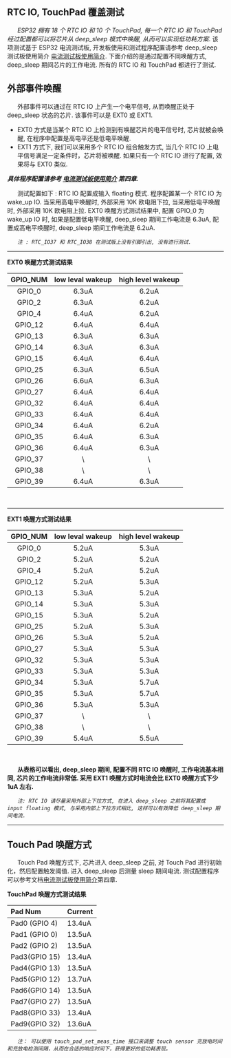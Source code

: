 ## RTC IO, TouchPad 覆盖测试

&nbsp;&nbsp;&nbsp;&nbsp;&nbsp;
*ESP32 拥有 18 个 RTC IO 和 10 个 TouchPad, 每一个 RTC IO 和 TouchPad 经过配置都可以将芯片从 deep_sleep 模式中唤醒, 从而可以实现低功耗方案*. 该项测试基于 ESP32 电流测试板, 开发板使用和测试程序配置请参考 deep_sleep 测试板使用简介 [电流测试板使用简介](./esp32_ulp_eb.md). 下面介绍的是通过配置不同唤醒方式, deep_sleep 期间芯片的工作电流. 所有的 RTC IO 和 TouchPad 都进行了测试.


外部事件唤醒
-
&nbsp;&nbsp;&nbsp;&nbsp;&nbsp;
外部事件可以通过在 RTC IO 上产生一个电平信号, 从而唤醒正处于 deep_sleep 状态的芯片. 该事件可以是 EXT0 或 EXT1.

* EXT0 方式是当某个 RTC IO 上检测到有唤醒芯片的电平信号时, 芯片就被会唤醒, 在程序中配置是高电平还是低电平唤醒.
* EXT1 方式下, 我们可以采用多个 RTC IO 组合触发方式, 当几个 RTC IO 上电平信号满足一定条件时，芯片将被唤醒. 如果只有一个 RTC IO 进行了配置, 效果将与 EXT0 类似.

***具体程序配置请参考 [电流测试板使用简介](./esp32_ulp_eb.md) 第四章.***

&nbsp;&nbsp;&nbsp;&nbsp;&nbsp;
测试配置如下 : RTC IO 配置成输入 floating 模式. 程序配置某一个 RTC IO 为 wake_up IO. 当采用高电平唤醒时, 外部采用 10K 欧电阻下拉, 当采用低电平唤醒时, 外部采用 10K 欧电阻上拉. EXT0 唤醒方式测试结果中, 配置 GPIO_0 为 wake_up IO 时, 如果是配置低电平唤醒, deep_sleep 期间工作电流是 6.3uA, 配置成高电平唤醒时, deep_sleep 期间工作电流是 6.2uA.

&nbsp;&nbsp;&nbsp;&nbsp;&nbsp;
_`注 : RTC_IO37 和 RTC_IO38 在测试版上没有引脚引出, 没有进行测试.`_


---

__EXT0 唤醒方式测试结果__

| GPIO_NUM | low leval wakeup | high level wakeup |
| :----:   |       :----:     |       :----:      |
|GPIO_0    |        6.3uA     |        6.2uA      |
|GPIO_2    |        6.3uA     |        6.2uA      |
|GPIO_4    |        6.4uA     |        6.2uA      |
|GPIO_12   |        6.4uA     |        6.4uA      |
|GPIO_13   |        6.3uA     |        6.3uA      |
|GPIO_14   |        6.3uA     |        6.3uA      |
|GPIO_15   |        6.4uA     |        6.4uA      |
|GPIO_25   |        6.3uA     |        6.5uA      |
|GPIO_26   |        6.6uA     |        6.3uA      |
|GPIO_27   |        6.4uA     |        6.4uA      |
|GPIO_32   |        6.4uA     |        6.4uA      |
|GPIO_33   |        6.4uA     |        6.4uA      |
|GPIO_34   |        6.4uA     |        6.2uA      |
|GPIO_35   |        6.4uA     |        6.3uA      |
|GPIO_36   |        6.4uA     |        6.3uA      |
|GPIO_37   |         \        |          \        |
|GPIO_38   |         \        |          \        |
|GPIO_39   |        6.4uA     |        6.3uA      |

<br/>

---

__EXT1 唤醒方式测试结果__

| GPIO_NUM | low leval wakeup |  high level wakeup |
| :----:   |       :----:     |        :----:      |
|GPIO_0    |        5.2uA     |         5.3uA      |
|GPIO_2    |        5.2uA     |         5.2uA      |
|GPIO_4    |        5.2uA     |         5.2uA      |
|GPIO_12   |        5.2uA     |         5.3uA      |
|GPIO_13   |        5.3uA     |         5.2uA      |
|GPIO_14   |        5.3uA     |         5.3uA      |
|GPIO_15   |        5.3uA     |         5.2uA      |
|GPIO_25   |        5.2uA     |         5.3uA      |
|GPIO_26   |        5.3uA     |         5.2uA      |
|GPIO_27   |        5.3uA     |         5.3uA      |
|GPIO_32   |        5.3uA     |         5.3uA      |
|GPIO_33   |        5.3uA     |         5.3uA      |
|GPIO_34   |        5.3uA     |         5.7uA      |
|GPIO_35   |        5.3uA     |         5.7uA      |
|GPIO_36   |        5.3uA     |         5.3uA      |
|GPIO_37   |         \        |          \         |
|GPIO_38   |         \        |          \         |
|GPIO_39   |        5.4uA     |         5.5uA      |

<br/>


&nbsp;&nbsp;&nbsp;&nbsp;&nbsp;
**从表格可以看出, deep_sleep 期间, 配置不同 RTC IO 唤醒时, 工作电流基本相同, 芯片的工作电流非常低. 采用 EXT1 唤醒方式时电流会比 EXT0 唤醒方式下少 1uA 左右.**

&nbsp;&nbsp;&nbsp;&nbsp;&nbsp;
_`注: RTC IO 请尽量采用外部上下拉方式, 在进入 deep_sleep 之前将其配置成 input floating 模式, 与采用内部上下拉方式相比, 这样可以有效降低 deep_sleep 期间电流.`_

---


Touch Pad 唤醒方式
-

&nbsp;&nbsp;&nbsp;&nbsp;&nbsp;
Touch Pad 唤醒方式下, 芯片进入 deep_sleep 之前, 对 Touch Pad 进行初始化，然后配置触发阈值. 进入 deep_sleep 后测量 sleep 期间电流. 测试配置程序可以参考文档[电流测试板使用简介](./esp32_ulp_eb.md)第四章.

__TouchPad 唤醒方式测试结果__

|    Pad Num     | Current |
|    :----     | :----  |
|  Pad0 (GPIO 4)  |  13.4uA |
|  Pad1 (GPIO 0)  |  13.5uA |
|  Pad2 (GPIO 2)  |  13.5uA |
|  Pad3(GPIO 15) |  13.4uA |
|  Pad4(GPIO 13) |  13.5uA |
|  Pad5(GPIO 12) |  13.7uA |
|  Pad6(GPIO 14) |  13.5uA |
|  Pad7(GPIO 27) |  13.5uA |
|  Pad8(GPIO 33) |  13.4uA |
|  Pad9(GPIO 32) |  13.6uA |

&nbsp;&nbsp;&nbsp;&nbsp;&nbsp;
_`注： 可以使用 touch_pad_set_meas_time 接口来调整 touch sensor 充放电时间和充放电检测间隔，从而在合适的响应时间下，获得更好的低功耗表现。`_
